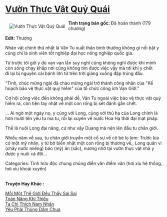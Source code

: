 <a href="https://utruyen.com/vuon-thuc-vat-quy-quai/17680/" title="Vườn Thực Vật Quỷ Quái"><h1>Vườn Thực Vật Quỷ Quái</h1></a><div style="display:table"><img align="right" style="float: left; padding: 10px;" src="https://utruyen.com/images/story/200x260/vuon-thuc-vat-quy-quai.jpg" alt="Vườn Thực Vật Quỷ Quái"><b>Tình trạng bản gốc: </b>Đã hoàn thành (179 chương)<p></p><b>Edit: </b>Thượng<p></p>Nhân vật chính thứ nhất là Vân Tu xuất thân bình thường không gì nổi bật y cũng chi là sinh viên tốt nghiệp đại học nông nghiệp quốc gia.<p></p>Từ trước tới giờ y dù vạn vạn lần suy nghĩ cũng không nghĩ được khi mình còn sống chạy khắp nơi cũng không tìm được việc vậy mà tới khi y chết đi lại bị nguyên cái bánh lớn từ trên trời giáng xuống đập trúng đầu.<p></p>"Tinh, chúc mừng ngài đã chào mừng ngài trở thành công nhân của "Kế hoạch bảo vệ thực vật quý hiếm" của tổ chức công ích Vạn Giới."<p></p>Cơ hội công việc đến không phải dễ, Vân Tu ngoài việc bảo vệ thực vật quý hiếm ra, còn tiện tay nhặt về một con rồng bị sét đánh gần chết.<p></p>... Ai ngờ một ngày nọ, y cùng với Long, cùng với thủ hạ của Long chính là hơn mười tên yêu tu ma tu, rồi lại xuyên về nước Hoa Hạ thời đại mạt pháp.<p></p>Thế là nuôi Long đại năng, cứ như vậy Duang mà nện lên đầu tu chân giới.<p></p>Nhiều năm về sau, tu chân giới truyền một cố sự về cô bé lọ lem: Trước kia có một mỹ nhân, y từ bờ biển nhặt một con rồng bị thương về,, Long quân vì (chảy nước miếng) báo (mỹ) ân (sắc), nương nhờ tại vườn thực vật nhà y được y nuôi cả đời...<p></p>Categories: Tình hữu độc chung chủng điền văn điềm văn (hơi xíu hệ thống, hơi xíu khoái xuyên)</div><p><br><b>Truyện Hay Khác :</b></p><a href="https://utruyen.com/moi-mot-the-gioi-deu-thay-sai-sai/17672/" alt="Mỗi Một Thế Giới Đều Thấy Sai Sai">Mỗi Một Thế Giới Đều Thấy Sai Sai</a><br/><a href="https://github.com/quanluxury/truyenhot/tree/master/truyenhay/12473/" alt="Toàn Năng Khí Thiếu">Toàn Năng Khí Thiếu</a><br/><a href="https://github.com/quanluxury/ngontinh_sac/tree/master/truyenhay/22096/" alt="Ta Chỉ Thích Nam Nhân">Ta Chỉ Thích Nam Nhân</a><br/><a href="https://github.com/quanluxury/ngontinh_sac/tree/master/truyenhay/18576/" alt="Yêu Phải Thùng Dấm Chua">Yêu Phải Thùng Dấm Chua</a><br/>